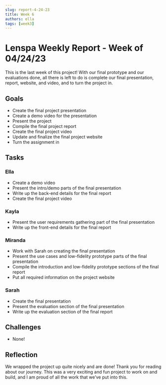 ```yaml
---
slug: report-4-24-23
title: Week 6
authors: ella
tags: [week3]
---
```


# Lenspa Weekly Report - Week of 04/24/23

This is the last week of this project! With our final prototype and our evaluations done, all there is left to do is complete our final presentation, report, website, and video, and to turn the project in.

## Goals

- Create the final project presentation
- Create a demo video for the presentation
- Present the project
- Compile the final project report
- Create the final project video
- Update and finalize the final project website
- Turn the assignment in

## Tasks

### Ella

- Create a demo video
- Present the intro/demo parts of the final presentation
- Write up the back-end details for the final report
- Create the final project video

### Kayla

- Present the user requirements gathering part of the final presentation
- Write up the front-end details for the final report

### Miranda

- Work with Sarah on creating the final presentation
- Present the use cases and low-fidelity prototype parts of the final presentation
- Compile the introduction and low-fidelity prototype sections of the final report
- Put all required information on the project website

### Sarah

- Create the final presentation
- Present the evaluation section of the final presentation
- Write up the evaluation section of the final report

## Challenges

- None!

## Reflection

We wrapped the project up quite nicely and are done! Thank you for reading about our journey. This was a very exciting and fun project to work on and build, and I am proud of all the work that we’ve put into this.
